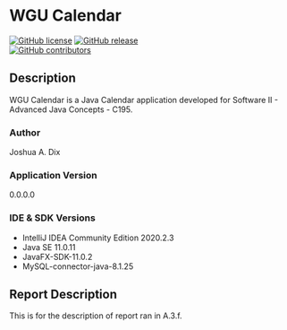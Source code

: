 # WGU Calendar
[![GitHub license](https://img.shields.io/github/license/Naereen/StrapDown.js.svg)](https://github.com/Juwdohr/WGU_Calendar/blob/master/LICENSE)
[![GitHub release](https://img.shields.io/github/release/Naereen/StrapDown.js.svg)](https://GitHub.com/Juwdohr/WGU_Calendar/releases/)\
[![GitHub contributors](https://img.shields.io/github/contributors/Naereen/badges.svg)](https://github.com/Juwdohr/WGU_Calendar/graphs/contributors/)


## Description
WGU Calendar is a Java Calendar application developed for Software II - Advanced Java Concepts - C195.

### Author
Joshua A. Dix

### Application Version
0.0.0.0

### IDE & SDK Versions
* IntelliJ IDEA Community Edition 2020.2.3
* Java SE 11.0.11
* JavaFX-SDK-11.0.2
* MySQL-connector-java-8.1.25

## Report Description

This is for the description of report ran in A.3.f.
